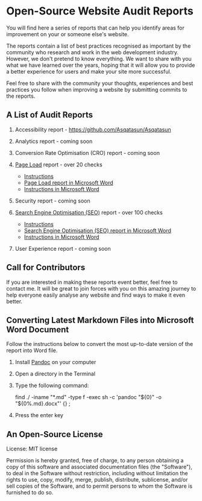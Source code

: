 # Open-Source Website Audit Reports

You will find here a series of reports that can help you identify areas for improvement on your or someone else's website.

The reports contain a list of best practices recognised as important by the community who research and work in the web development industry. However, we don't pretend to know everything. We want to share with you what we have learned over the years, hoping that it will allow you to provide a better experience for users and make your site more successful.

Feel free to share with the community your thoughts, experiences and best practices you follow when improving a website by submitting commits to the reports.

## A List of Audit Reports

1. Accessibility report - https://github.com/Asqatasun/Asqatasun
2. Analytics report - coming soon
3. Conversion Rate Optimisation (CRO) report - coming soon
4. [Page Load](https://github.com/MarcinKilarski/website-audit/blob/master/reports/page-load/page-load-report.md) report - over 20 checks

   - [Instructions](https://github.com/MarcinKilarski/website-audit/blob/master/reports/page-load/page-load-instructions.md)
   - [Page Load report in Microsoft Word](https://github.com/MarcinKilarski/Website-Audit/raw/master/reports/page-load/page-load-report.docx)
   - [Instructions in Microsoft Word](https://github.com/MarcinKilarski/Website-Audit/raw/master/reports/page-load/page-load-instructions.docx)

5. Security report - coming soon
6. [Search Engine Optimisation (SEO)](https://github.com/MarcinKilarski/website-audit/blob/master/reports/seo/seo-report.md) report - over 100 checks

   - [Instructions](https://github.com/MarcinKilarski/website-audit/blob/master/reports/seo/seo-instructions.md)
   - [Search Engine Optimisation (SEO) report in Microsoft Word](https://github.com/MarcinKilarski/Website-Audit/raw/master/reports/seo/seo-report.docx)
   - [Instructions in Microsoft Word](https://github.com/MarcinKilarski/Website-Audit/raw/master/reports/seo/seo-instructions.docx)

7. User Experience report - coming soon

## Call for Contributors

If you are interested in making these reports event better, feel free to contact me. It will be great to join forces with you on this amazing journey to help everyone easily analyse any website and find ways to make it even better.

## Converting Latest Markdown Files into Microsoft Word Document

Follow the instructions below to convert the most up-to-date version of the report into Word file.

1. Install [Pandoc](https://pandoc.org/) on your computer
2. Open a directory in the Terminal
3. Type the following command:

   find ./ -iname "*.md" -type f -exec sh -c 'pandoc "${0}" -o "${0%.md}.docx"' {} \;

4. Press the enter key

## An Open-Source License

License: MIT license

Permission is hereby granted, free of charge, to any person obtaining a copy of this software and associated documentation files (the "Software"), to deal in the Software without restriction, including without limitation the rights to use, copy, modify, merge, publish, distribute, sublicense, and/or sell copies of the Software, and to permit persons to whom the Software is furnished to do so.